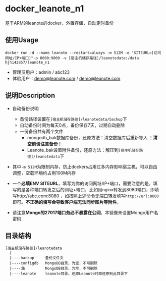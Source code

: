 # docker_leanote_n1
基于ARM的leanote的docker，外置存储，自动定时备份

## 使用Usage
```
docker run -d --name leanote --restart=always -m 512M -e "SITEURL=[访问网址/IP+端口]"-p 8000:9000 -v [宿主机储存路径]/leanotedata:/data hjh142857/leanote_n1
```
*  管理员用户：admin / abc123
*  体验用户：demo@leanote.com / demo@leanote.com

## 说明Description
* 自动备份说明
  * 备份路径设置在`[宿主机储存路径]/leanotedata/backup`下
  * 自动备份时间为每天0点，备份保存7天，过期自动删除
  * 一份备份共有两个文件
    * mongodb_bak数据库备份，还原方法：清空数据库后重新导入   ！**清空前请注意备份**！
    * Leanote_bak设置附件备份，还原方法：解压到`[宿主机储存路径]/leanotedata`下

* 其中`-m 512M`为限制内存，防止dockers占用过多内存影响宿主机，可以自由调整，空载环境约占用100M内存

* 一个**必填ENV SITEURL**，填写为你的访问网址/IP+端口，需要注意的是，填写的是各种端口转发之后的网址+端口，比如用nginx转发到8080端口，即填写http://abc.com:8080 ，如按照上述命令无端口转发填写`http://url:8000`即可。**不正确的填写会导致客户端无法同步图片等附件**。

* 请注意**Mongo的27017端口务必不暴露在公网**，本镜像未设置Mongo用户名密码

## 目录结构
```
[宿主机储存路径]/leanotedata 
  |
  |----backup     备份文件夹
  |----configdb   MongoDB目录，为空，不可删除
  |----db         MongoDB目录，为空，不可删除
  |----leanote    leanote目录，还原Leanote时即还原到此目录下
```
